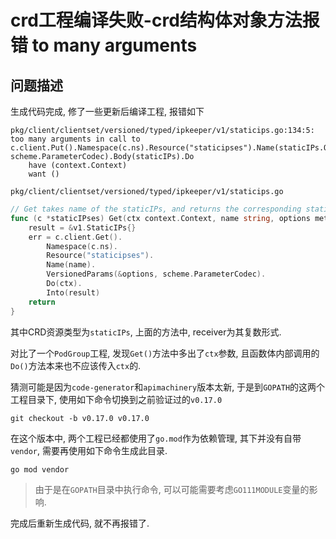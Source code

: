 # crd工程编译失败-crd结构体对象方法报错 to many arguments

## 问题描述

生成代码完成, 修了一些更新后编译工程, 报错如下

```
pkg/client/clientset/versioned/typed/ipkeeper/v1/staticips.go:134:5: too many arguments in call to c.client.Put().Namespace(c.ns).Resource("staticipses").Name(staticIPs.ObjectMeta.Name).VersionedParams(&opts, scheme.ParameterCodec).Body(staticIPs).Do
	have (context.Context)
	want ()
```

`pkg/client/clientset/versioned/typed/ipkeeper/v1/staticips.go`

```go
// Get takes name of the staticIPs, and returns the corresponding staticIPs object, and an error if there is any.
func (c *staticIPses) Get(ctx context.Context, name string, options metav1.GetOptions) (result *v1.StaticIPs, err error) {
	result = &v1.StaticIPs{}
	err = c.client.Get().
		Namespace(c.ns).
		Resource("staticipses").
		Name(name).
		VersionedParams(&options, scheme.ParameterCodec).
		Do(ctx).
		Into(result)
	return
}
```

其中CRD资源类型为`staticIPs`, 上面的方法中, receiver为其复数形式.

对比了一个`PodGroup`工程, 发现`Get()`方法中多出了`ctx`参数, 且函数体内部调用的`Do()`方法本来也不应该传入`ctx`的.

猜测可能是因为`code-generator`和`apimachinery`版本太新, 于是到`GOPATH`的这两个工程目录下, 使用如下命令切换到之前验证过的`v0.17.0`

```
git checkout -b v0.17.0 v0.17.0
```

在这个版本中, 两个工程已经都使用了`go.mod`作为依赖管理, 其下并没有自带`vendor`, 需要再使用如下命令生成此目录.

```
go mod vendor
```

> 由于是在`GOPATH`目录中执行命令, 可以可能需要考虑`GO111MODULE`变量的影响.

完成后重新生成代码, 就不再报错了.
